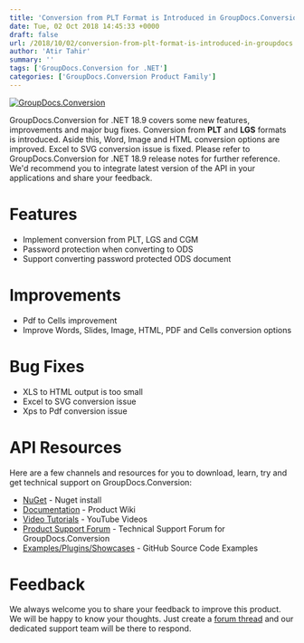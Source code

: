 ```yaml
---
title: 'Conversion from PLT Format is Introduced in GroupDocs.Conversion for .NET 18.9'
date: Tue, 02 Oct 2018 14:45:33 +0000
draft: false
url: /2018/10/02/conversion-from-plt-format-is-introduced-in-groupdocs.conversion-for-.net-18.9/
author: 'Atir Tahir'
summary: ''
tags: ['GroupDocs.Conversion for .NET']
categories: ['GroupDocs.Conversion Product Family']
---
```


[![GroupDocs.Conversion](https://blog.groupdocs.com/wp-content/uploads/sites/4/2016/11/groupdocs-conversion-net.png)](https://www.groupdocs.com/products/conversion/net)

GroupDocs.Conversion for .NET 18.9 covers some new features, improvements and major bug fixes. Conversion from **PLT** and **LGS** formats is introduced. Aside this, Word, Image and HTML conversion options are improved. Excel to SVG conversion issue is fixed. Please refer to GroupDocs.Conversion for .NET 18.9 release notes for further reference. We'd recommend you to integrate latest version of the API in your applications and share your feedback.

# Features

*   Implement conversion from PLT, LGS and CGM
*   Password protection when converting to ODS
*   Support converting password protected ODS document

# Improvements

*   Pdf to Cells improvement
*   Improve Words, Slides, Image, HTML, PDF and Cells conversion options

# Bug Fixes

*   XLS to HTML output is too small
*   Excel to SVG conversion issue
*   Xps to Pdf conversion issue

# API Resources

Here are a few channels and resources for you to download, learn, try and get technical support on GroupDocs.Conversion:

*   [NuGet](https://www.nuget.org/packages/groupdocs.conversion) - Nuget install
*   [Documentation](https://docs.groupdocs.com/display/conversionnet/Home "Documentation") - Product Wiki
*   [Video Tutorials](https://www.youtube.com/playlist?list=PL25CTxMCj5vPBhL0PgywST_NF74_4IF4k "video tutorials") - YouTube Videos
*   [Product Support Forum](https://forum.groupdocs.com/c/conversion "Support forum") \- Technical Support Forum for GroupDocs.Conversion
*   [Examples/Plugins/Showcases](https://github.com/groupdocs-conversion/GroupDocs.Conversion-for-.NET "examples,plugins,showcases") - GitHub Source Code Examples

# Feedback

We always welcome you to share your feedback to improve this product. We will be happy to know your thoughts. Just create a [forum thread](https://forum.groupdocs.com/c/conversion) and our dedicated support team will be there to respond.





